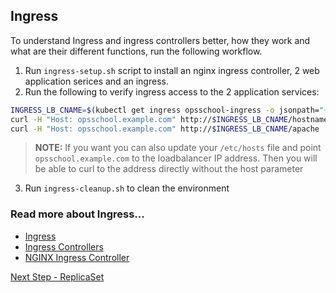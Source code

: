 ## Ingress
To understand Ingress and ingress controllers better, how they work and what are their different functions, run the following workflow.

1. Run `ingress-setup.sh` script to install an nginx ingress controller, 2 web application serices and an ingress.
2. Run the following to verify ingress access to the 2 application services:
``` bash
INGRESS_LB_CNAME=$(kubectl get ingress opsschool-ingress -o jsonpath="{.status.loadBalancer.ingress[0].hostname}")
curl -H "Host: opsschool.example.com" http://$INGRESS_LB_CNAME/hostname
curl -H "Host: opsschool.example.com" http://$INGRESS_LB_CNAME/apache
```
> **NOTE:** If you want you can also update your `/etc/hosts` file and point `opsschool.example.com` to the loadbalancer IP address. Then you will be able to curl to the address directly without the host parameter
3. Run `ingress-cleanup.sh` to clean the environment

### Read more about Ingress...
- [Ingress](https://kubernetes.io/docs/concepts/services-networking/ingress/)
- [Ingress Controllers](https://kubernetes.io/docs/concepts/services-networking/ingress-controllers/)
- [NGINX Ingress Controller](https://kubernetes.github.io/ingress-nginx/deploy/#aws)

[Next Step - ReplicaSet](../replicaset/)